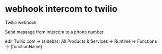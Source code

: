 # webhook intercom to twilio
Twilio webhook 

Send message from intercom to a phone number

 edit Twilio.com → (sidebar) All Products & Services → Runtime → Functions → {functionName}
